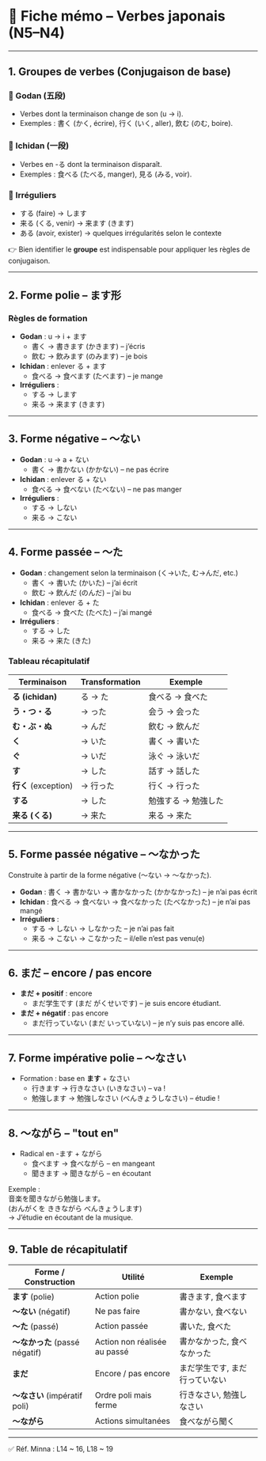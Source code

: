 # 📘 Fiche mémo – Verbes japonais (N5–N4)

---

## 1. Groupes de verbes (Conjugaison de base)

### 🔹 Godan (五段)
- Verbes dont la terminaison change de son (u → i).  
- Exemples : 書く (かく, écrire), 行く (いく, aller), 飲む (のむ, boire).  

### 🔹 Ichidan (一段)
- Verbes en -る dont la terminaison disparaît.  
- Exemples : 食べる (たべる, manger), 見る (みる, voir).  

### 🔹 Irréguliers
- する (faire) → します  
- 来る (くる, venir) → 来ます (きます)  
- ある (avoir, exister) → quelques irrégularités selon le contexte  

👉 Bien identifier le **groupe** est indispensable pour appliquer les règles de conjugaison.

---

## 2. Forme polie – ます形

### Règles de formation
- **Godan** : u → i + ます  
  - 書く → 書きます (かきます) – j’écris  
  - 飲む → 飲みます (のみます) – je bois  
- **Ichidan** : enlever る + ます  
  - 食べる → 食べます (たべます) – je mange  
- **Irréguliers** :  
  - する → します  
  - 来る → 来ます (きます)  

---

## 3. Forme négative – 〜ない

- **Godan** : u → a + ない  
  - 書く → 書かない (かかない) – ne pas écrire  
- **Ichidan** : enlever る + ない  
  - 食べる → 食べない (たべない) – ne pas manger  
- **Irréguliers** :  
  - する → しない  
  - 来る → こない  

---

## 4. Forme passée – 〜た

- **Godan** : changement selon la terminaison (く→いた, む→んだ, etc.)  
  - 書く → 書いた (かいた) – j’ai écrit  
  - 飲む → 飲んだ (のんだ) – j’ai bu  
- **Ichidan** : enlever る + た  
  - 食べる → 食べた (たべた) – j’ai mangé  
- **Irréguliers** :  
  - する → した  
  - 来る → 来た (きた)  


### Tableau récapitulatif
| Terminaison | Transformation | Exemple |
|-------------|----------------|---------|
| **る (ichidan)** | る → た | 食べる → 食べた |
| **う・つ・る** | → った | 会う → 会った |
| **む・ぶ・ぬ** | → んだ | 飲む → 飲んだ |
| **く** | → いた | 書く → 書いた |
| **ぐ** | → いだ | 泳ぐ → 泳いだ |
| **す** | → した | 話す → 話した |
| **行く** (exception) | → 行った | 行く → 行った |
| **する** | → した | 勉強する → 勉強した |
| **来る (くる)** | → 来た | 来る → 来た |
---

## 5. Forme passée négative – 〜なかった

Construite à partir de la forme négative (〜ない → 〜なかった).  

- **Godan** : 書く → 書かない → 書かなかった (かかなかった) – je n’ai pas écrit  
- **Ichidan** : 食べる → 食べない → 食べなかった (たべなかった) – je n’ai pas mangé  
- **Irréguliers** :  
  - する → しない → しなかった – je n’ai pas fait  
  - 来る → こない → こなかった – il/elle n’est pas venu(e)  

---

## 6. まだ – encore / pas encore

- **まだ + positif** : encore  
  - まだ学生です (まだ がくせいです) – je suis encore étudiant.  
- **まだ + négatif** : pas encore  
  - まだ行っていない (まだ いっていない) – je n’y suis pas encore allé.  

---

## 7. Forme impérative polie – 〜なさい

- Formation : base en **ます** + なさい  
  - 行きます → 行きなさい (いきなさい) – va !  
  - 勉強します → 勉強しなさい (べんきょうしなさい) – étudie !  

---

## 8. 〜ながら – "tout en"

- Radical en -ます + ながら  
  - 食べます → 食べながら – en mangeant  
  - 聞きます → 聞きながら – en écoutant  

Exemple :  
音楽を聞きながら勉強します。  
(おんがくを ききながら べんきょうします)  
→ J’étudie en écoutant de la musique.  

---

## 9. Table de récapitulatif

| Forme / Construction         | Utilité                         | Exemple |
|-------------------------------|---------------------------------|---------|
| **ます** (polie)              | Action polie                    | 書きます, 食べます |
| **〜ない** (négatif)          | Ne pas faire                    | 書かない, 食べない |
| **〜た** (passé)              | Action passée                   | 書いた, 食べた |
| **〜なかった** (passé négatif)| Action non réalisée au passé    | 書かなかった, 食べなかった |
| **まだ**                      | Encore / pas encore             | まだ学生です, まだ行っていない |
| **〜なさい** (impératif poli) | Ordre poli mais ferme           | 行きなさい, 勉強しなさい |
| **〜ながら**                  | Actions simultanées             | 食べながら聞く |

---


✅ Réf. Minna : L14 ~ 16, L18 ~ 19
